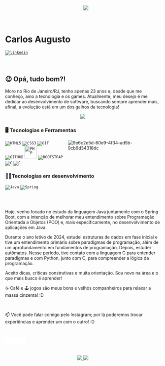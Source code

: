 <img align="right" width="250px" style="margin-top:-20px" src="https://i.ibb.co/3pRy1X1/9fd8505e-ecf6-458c-82bc-021a5c967266.png">

<br>
<br>

<div dsplay="inline-block">

  <h1 align="left">Carlos Augusto</h1>
 </a>
  <a href="https://www.linkedin.com/in/carlos-augusto-da-silva-souza-43079b21a/">
    <code><img width="50px" src="https://cdn.jsdelivr.net/gh/devicons/devicon/icons/linkedin/linkedin-original.svg" alt="linkedin" style="vertical-align:top;" title="LinkedIn"></code>
  </a>
</div>

<br>
<br>

## 😉 Opá, tudo bom?!

Moro no Rio de Janeiro/RJ, tenho apenas 23 anos e, desde que me conheço, amo a tecnologia e os games. Atualmente, meu desejo é me dedicar ao desenvolvimento de software, buscando sempre aprender mais, afinal, a evolução está em um dos galhos da tecnologia!

<p align="center">
  <img src="https://i.pinimg.com/originals/e4/26/70/e426702edf874b181aced1e2fa5c6cde.gif" width="350">
</p>

### 🖥 Tecnologias e Ferramentas
<img width="300px" align="right" src="https://i.ibb.co/4SvjddV/9e6c2e5d-60e9-4f34-ad5b-9cb9d34318dc.png" alt="9e6c2e5d-60e9-4f34-ad5b-9cb9d34318dc" border="0">
<code><img width="40px" src="https://cdn.jsdelivr.net/gh/devicons/devicon/icons/html5/html5-original-wordmark.svg" title = "HTML5"/></code>
<code><img width="40px" src="https://cdn.jsdelivr.net/gh/devicons/devicon/icons/css3/css3-original-wordmark.svg" title = "CSS3"/></code>
<code><img width="40px" src="https://cdn.jsdelivr.net/gh/devicons/devicon/icons/git/git-original.svg" title = "GIT"/></code>
<code><img width="40px" src="https://cdn.jsdelivr.net/gh/devicons/devicon/icons/github/github-original.svg" title = "GITHUB"/></code>
<code><img width="40px" height="40px" src="https://www.php.net/images/logos/new-php-logo.svg" title = "PHP"/></code>
<code><img width="40px" src="https://getbootstrap.com/docs/5.3/assets/brand/bootstrap-logo-shadow.png" title = "BOOTSTRAP"/></code>
<code><img width="40px" src="https://img.icons8.com/?size=256&id=40670&format=png" title = "C"/></code>
<code><img width="40px" src="https://img.icons8.com/?size=256&id=13441&format=png" title = "C"/></code>

### 🧑‍💻Tecnologias em desenvolvimento

<code><img width="40px" src="https://camo.githubusercontent.com/0d4b500c99671bf83bcb747e4f25f3da28765f2bbb4cdd9733c09f9a46381aaa/68747470733a2f2f63646e2e6a7364656c6976722e6e65742f67682f64657669636f6e732f64657669636f6e2f69636f6e732f6a6176612f6a6176612d6f726967696e616c2e737667" title = "Java"/></code>
<code><img width="40px" src="https://spring.io/img/projects/spring-boot.svg" title = "Spring"/></code>


</br>
</br>
<div display="inline-block">
 <p align="left">Hoje, venho focado no estudo da linguagem Java juntamente com o Spring Boot, com a intenção de melhorar meu entendimento sobre Programação Orientada a Objetos (POO) e, mais especificamente, no desenvolvimento de aplicações em Java.</p>
 <p align="left">Durante o ano letivo de 2024, estudei estruturas de dados em fase inicial e tive um entendimento primário sobre paradigmas de programação, além de um aprofundamento em fundamentos de programação. Depois, estudei autômatos. Nesse período, tive contato com a linguagem C para entender paradigmas e com Python, junto com C, para compreender a lógica da programação.</p>
 <p align="left">Aceito dicas, críticas construtivas e muita orientação. Sou novo na área e o que mais busco é aprender!</p>
 <p align="left"> ☕ Café e 🕹️ jogos são meus bons e velhos companheiros para relaxar a massa cinzenta! :D </p>
</div>

</br>

📫 Você pode falar comigo pelo Instagram; por lá poderemos trocar experiências e aprender um com o outro! :D

</br>

<a href="https://www.instagram.com/carlos.a.s.souz4/" target="_blank"><img align="left" alt="Instagram" width="22px" src="https://github.com/Aakarsh-B/trying-repos/blob/master/insta.svg" />
<a href="https://www.linkedin.com/in/carlos-augusto-da-silva-souza-43079b21a/" target="_blank"><img align="left" alt="LinkedIn" width="22px" src="https://github.com/Aakarsh-B/trying-repos/blob/master/linkedin.svg" />
<a href="..." target="_blank"><img alt="Blog" width="22px" src="https://github.com/Aakarsh-B/trying-repos/blob/master/dev-badge.svg" /></a>

##
<p align="center">
<a href="https://github.com/jeniblodev">
  <img height="180em" src="https://github-readme-stats-eight-theta.vercel.app/api?username=C4rl0s-ia&show_icons=true&theme=algolia&include_all_commits=true&count_private=true"/>
  <img height="180em" src="https://github-readme-stats-eight-theta.vercel.app/api/top-langs/?username=C4rl0s-ia&layout=compact&langs_count=8&theme=algolia"/>
</a>
</p

</br>
